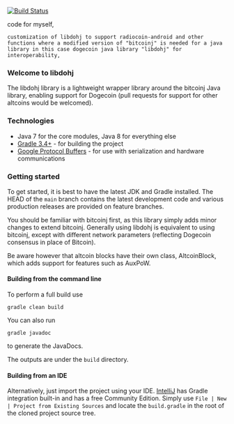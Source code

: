  [![Build Status](https://travis-ci.org/dogecoin/libdohj.svg?branch=master)](https://travis-ci.org/dogecoin/libdohj)

code for myself,
```
customization of libdohj to support radiocoin-android and other functions where a modified version of "bitcoinj" is needed for a java library in this case dogecoin java library "libdohj" for interoperability,
```

### Welcome to libdohj

The libdohj library is a lightweight wrapper library around the bitcoinj Java library,
enabling support for Dogecoin (pull requests for support for other altcoins would
be welcomed).

### Technologies

* Java 7 for the core modules, Java 8 for everything else
* [Gradle 3.4+](https://gradle.org/) - for building the project
* [Google Protocol Buffers](https://github.com/google/protobuf) - for use with serialization and hardware communications

### Getting started

To get started, it is best to have the latest JDK and Gradle installed. The HEAD of the `main` branch contains the latest development code and various production releases are provided on feature branches.

You should be familiar with bitcoinj first, as this library simply adds minor changes to extend bitcoinj. Generally using libdohj is equivalent to using bitcoinj, except with different network parameters (reflecting Dogecoin consensus in place of Bitcoin).

Be aware however that altcoin blocks have their own class, AltcoinBlock, which adds support for features such as AuxPoW.

#### Building from the command line

To perform a full build use
```
gradle clean build
```
You can also run
```
gradle javadoc
```
to generate the JavaDocs.

The outputs are under the `build` directory.

#### Building from an IDE

Alternatively, just import the project using your IDE. [IntelliJ](http://www.jetbrains.com/idea/download/) has Gradle integration built-in and has a free Community Edition. Simply use `File | New | Project from Existing Sources` and locate the `build.gradle` in the root of the cloned project source tree.

